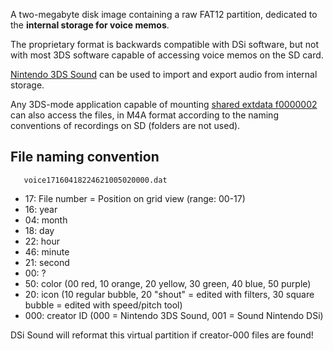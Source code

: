 A two-megabyte disk image containing a raw FAT12 partition, dedicated to
the **internal storage for voice memos**.

The proprietary format is backwards compatible with DSi software, but
not with most 3DS software capable of accessing voice memos on the SD
card.

[Nintendo 3DS Sound](Nintendo_3DS_Sound "wikilink") can be used to
import and export audio from internal storage.

Any 3DS-mode application capable of mounting [shared extdata
f0000002](Extdata "wikilink") can also access the files, in M4A format
according to the naming conventions of recordings on SD (folders are not
used).

## File naming convention

`   voice17160418224621005020000.dat`

- 17: File number = Position on grid view (range: 00-17)
- 16: year
- 04: month
- 18: day
- 22: hour
- 46: minute
- 21: second
- 00: ?
- 50: color (00 red, 10 orange, 20 yellow, 30 green, 40 blue, 50 purple)
- 20: icon (10 regular bubble, 20 "shout" = edited with filters, 30
  square bubble = edited with speed/pitch tool)
- 000: creator ID (000 = Nintendo 3DS Sound, 001 = Sound Nintendo DSi)


DSi Sound will reformat this virtual partition if creator-000 files are
found!